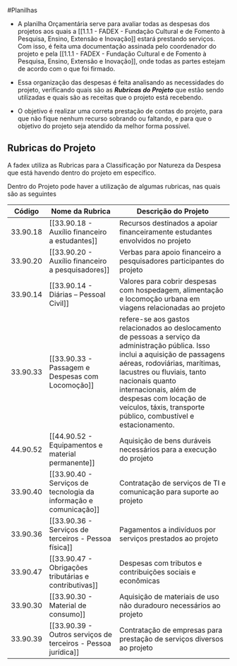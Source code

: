 #Planilhas

- A planilha Orçamentária serve para avaliar todas as despesas dos projetos aos quais a [[1.1.1 - FADEX - Fundação Cultural e de Fomento à Pesquisa, Ensino, Extensão e Inovação]] estará prestando serviços. Com isso, é feita uma documentação assinada pelo coordenador do projeto e pela [[1.1.1 - FADEX - Fundação Cultural e de Fomento à Pesquisa, Ensino, Extensão e Inovação]], onde todas as partes estejam de acordo com o que foi firmado.

- Essa organização das despesas é feita analisando as necessidades do projeto, verificando quais são as ***Rubricas do Projeto*** que estão sendo utilizadas e quais são as receitas que o projeto está recebendo. 

- O objetivo é realizar uma correta prestação de contas do projeto, para que não fique nenhum recurso sobrando ou faltando, e para que o objetivo do projeto seja atendido da melhor forma possível.

## Rubricas do Projeto

A fadex utiliza as Rubricas para a Classificação por Natureza da Despesa que está havendo dentro do projeto em especifico.

Dentro do Projeto pode haver a utilização de algumas rubricas, nas quais são as seguintes

| Código   | Nome da Rubrica                                                   | Descrição do Projeto                                                                                                                                                                                                                                                                                                                   |
| -------- | ----------------------------------------------------------------- | -------------------------------------------------------------------------------------------------------------------------------------------------------------------------------------------------------------------------------------------------------------------------------------------------------------------------------------- |
| 33.90.18 | [[33.90.18 - Auxílio financeiro a estudantes]]                    | Recursos destinados a apoiar financeiramente estudantes envolvidos no projeto                                                                                                                                                                                                                                                          |
| 33.90.20 | [[33.90.20 - Auxílio financeiro a pesquisadores]]                 | Verbas para apoio financeiro a pesquisadores participantes do projeto                                                                                                                                                                                                                                                                  |
| 33.90.14 | [[33.90.14 - Diárias – Pessoal Civil]]                            | Valores para cobrir despesas com hospedagem, alimentação e locomoção urbana em viagens relacionadas ao projeto                                                                                                                                                                                                                         |
| 33.90.33 | [[33.90.33 - Passagem e Despesas com Locomoção]]                  | refere-se aos gastos relacionados ao deslocamento de pessoas a serviço da administração pública. Isso inclui a aquisição de passagens aéreas, rodoviárias, marítimas, lacustres ou fluviais, tanto nacionais quanto internacionais, além de despesas com locação de veículos, táxis, transporte público, combustível e estacionamento. |
| 44.90.52 | [[44.90.52 - Equipamentos e material permanente]]                 | Aquisição de bens duráveis necessários para a execução do projeto                                                                                                                                                                                                                                                                      |
| 33.90.40 | [[33.90.40 - Serviços de tecnologia da informação e comunicação]] | Contratação de serviços de TI e comunicação para suporte ao projeto                                                                                                                                                                                                                                                                    |
| 33.90.36 | [[33.90.36 - Serviços de terceiros - Pessoa física]]              | Pagamentos a indivíduos por serviços prestados ao projeto                                                                                                                                                                                                                                                                              |
| 33.90.47 | [[33.90.47 - Obrigações tributárias e contributivas]]             | Despesas com tributos e contribuições sociais e econômicas                                                                                                                                                                                                                                                                             |
| 33.90.30 | [[33.90.30 - Material de consumo]]                                | Aquisição de materiais de uso não duradouro necessários ao projeto                                                                                                                                                                                                                                                                     |
| 33.90.39 | [[33.90.39 - Outros serviços de terceiros - Pessoa jurídica]]     | Contratação de empresas para prestação de serviços diversos ao projeto                                                                                                                                                                                                                                                                 |
